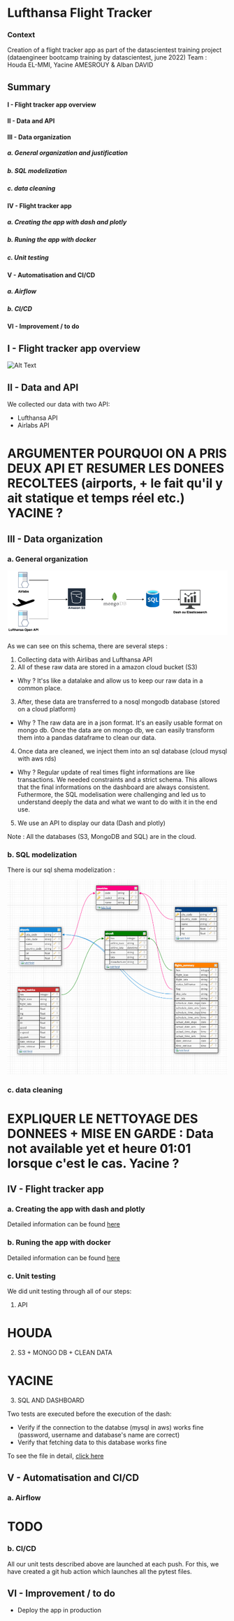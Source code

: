 # Lufthansa Flight Tracker 

### Context
Creation of a flight tracker app as part of the datascientest training project (dataengineer bootcamp training by datascientest, june 2022)
Team : Houda EL-MMI, Yacine AMESROUY & Alban DAVID

## Summary
#### I - Flight tracker app overview
#### II - Data and API
#### III - Data organization
##### a. General organization and justification
##### b. SQL modelization
##### c. data cleaning
#### IV - Flight tracker app
##### a. Creating the app with dash and plotly
##### b. Runing the app with docker
##### c. Unit testing
#### V - Automatisation and CI/CD
##### a. Airflow
##### b. CI/CD
#### VI - Improvement / to do


## I - Flight tracker app overview

![Alt Text](readme_assests/app.gif)

## II - Data and API
We collected our data with two API:
- Lufthansa API
- Airlabs API
# ARGUMENTER POURQUOI ON A PRIS DEUX API ET RESUMER LES DONEES RECOLTEES (airports, + le fait qu'il y ait statique et temps réel etc.) YACINE ?

## III - Data organization
### a. General organization

![Alt Text](readme_assests/general_orga.png)

As we can see on this schema, there are several steps :
1) Collecting data with Airlibas and Lufthansa API
2) All of these raw data are stored in a amazon cloud bucket (S3)
- Why ? It'ss like a datalake and allow us to keep our raw data in a common place.
3) After, these data are transferred to a nosql mongodb database (stored on a cloud platform)
- Why ? The raw data are in a json format. It's an easily usable format on mongo db. Once the data are on mongo db, we can easily transform them into a pandas dataframe to clean our data.
4) Once data are cleaned, we inject them into an sql database (cloud mysql with aws rds)
- Why ? Regular update of real times flight informations are like transactions. We needed constraints and a strict schema. This allows that the final informations on the dashboard are always consistent. Futhermore, the SQL modelisation were challenging and led us to understand deeply the data and what we want to do with it in the end use.
5) We use an API to display our data (Dash and plotly)

Note : All the databases (S3, MongoDB and SQL) are in the cloud.

### b. SQL modelization
There is our sql shema modelization :

![Alt Text](readme_assests/sql_modelisation.png)


### c. data cleaning
# EXPLIQUER LE NETTOYAGE DES DONNEES + MISE EN GARDE : Data not available yet et heure 01:01 lorsque c'est le cas. Yacine ?


## IV - Flight tracker app
### a. Creating the app with dash and plotly
Detailed information can be found [here](src/dst_dashboard/README.md)

### b. Runing the app with docker
Detailed information can be found [here](src/dst_dashboard_dokcer/README.md)

### c. Unit testing
We did unit testing through all of our steps:

1) API
# HOUDA

2) S3 + MONGO DB + CLEAN DATA
# YACINE

3) SQL AND DASHBOARD 

Two tests are executed before the execution of the dash:
- Verify if the connection to the databse (mysql in aws) works fine (password, username and database's name are correct)
- Verify that fetching data to this database works fine

To see the file in detail, [click here](src/dst_sql/)

## V - Automatisation and CI/CD
### a. Airflow
# TODO

### b. CI/CD
All our unit tests described above are launched at each push. For this, we have created a git hub action which launches all the pytest files.

## VI - Improvement / to do
- Deploy the app in production 
